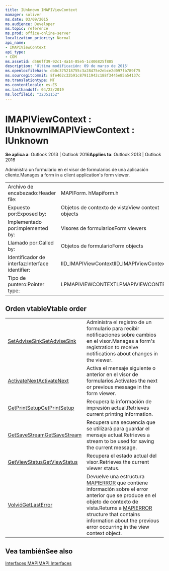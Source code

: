```yaml
---
title: IUnknown IMAPIViewContext
manager: soliver
ms.date: 03/09/2015
ms.audience: Developer
ms.topic: reference
ms.prod: office-online-server
localization_priority: Normal
api_name:
- IMAPIViewContext
api_type:
- COM
ms.assetid: d566ff39-92c1-4a14-85e5-1c406825f805
description: 'Última modificación: 09 de marzo de 2015'
ms.openlocfilehash: db0c375218755c3a28475e2ebce2d097fb789f75
ms.sourcegitcommit: 8fe462c32b91c87911942c188f3445e85a54137c
ms.translationtype: MT
ms.contentlocale: es-ES
ms.lasthandoff: 04/23/2019
ms.locfileid: "32351152"
---
```

# <a name="imapiviewcontext--iunknown"></a><span data-ttu-id="cf47f-103">IMAPIViewContext : IUnknown</span><span class="sxs-lookup"><span data-stu-id="cf47f-103">IMAPIViewContext : IUnknown</span></span>

  
  
<span data-ttu-id="cf47f-104">**Se aplica a**: Outlook 2013 | Outlook 2016</span><span class="sxs-lookup"><span data-stu-id="cf47f-104">**Applies to**: Outlook 2013 | Outlook 2016</span></span> 
  
<span data-ttu-id="cf47f-105">Administra un formulario en el visor de formularios de una aplicación cliente.</span><span class="sxs-lookup"><span data-stu-id="cf47f-105">Manages a form in a client application's form viewer.</span></span> 
  
|||
|:-----|:-----|
|<span data-ttu-id="cf47f-106">Archivo de encabezado:</span><span class="sxs-lookup"><span data-stu-id="cf47f-106">Header file:</span></span>  <br/> |<span data-ttu-id="cf47f-107">MAPIForm. h</span><span class="sxs-lookup"><span data-stu-id="cf47f-107">Mapiform.h</span></span>  <br/> |
|<span data-ttu-id="cf47f-108">Expuesto por:</span><span class="sxs-lookup"><span data-stu-id="cf47f-108">Exposed by:</span></span>  <br/> |<span data-ttu-id="cf47f-109">Objetos de contexto de vista</span><span class="sxs-lookup"><span data-stu-id="cf47f-109">View context objects</span></span>  <br/> |
|<span data-ttu-id="cf47f-110">Implementado por:</span><span class="sxs-lookup"><span data-stu-id="cf47f-110">Implemented by:</span></span>  <br/> |<span data-ttu-id="cf47f-111">Visores de formularios</span><span class="sxs-lookup"><span data-stu-id="cf47f-111">Form viewers</span></span>  <br/> |
|<span data-ttu-id="cf47f-112">Llamado por:</span><span class="sxs-lookup"><span data-stu-id="cf47f-112">Called by:</span></span>  <br/> |<span data-ttu-id="cf47f-113">Objetos de formulario</span><span class="sxs-lookup"><span data-stu-id="cf47f-113">Form objects</span></span>  <br/> |
|<span data-ttu-id="cf47f-114">Identificador de interfaz:</span><span class="sxs-lookup"><span data-stu-id="cf47f-114">Interface identifier:</span></span>  <br/> |<span data-ttu-id="cf47f-115">IID_IMAPIViewContext</span><span class="sxs-lookup"><span data-stu-id="cf47f-115">IID_IMAPIViewContext</span></span>  <br/> |
|<span data-ttu-id="cf47f-116">Tipo de puntero:</span><span class="sxs-lookup"><span data-stu-id="cf47f-116">Pointer type:</span></span>  <br/> |<span data-ttu-id="cf47f-117">LPMAPIVIEWCONTEXT</span><span class="sxs-lookup"><span data-stu-id="cf47f-117">LPMAPIVIEWCONTEXT</span></span>  <br/> |
   
## <a name="vtable-order"></a><span data-ttu-id="cf47f-118">Orden vtable</span><span class="sxs-lookup"><span data-stu-id="cf47f-118">Vtable order</span></span>

|||
|:-----|:-----|
|[<span data-ttu-id="cf47f-119">SetAdviseSink</span><span class="sxs-lookup"><span data-stu-id="cf47f-119">SetAdviseSink</span></span>](imapiviewcontext-setadvisesink.md) <br/> |<span data-ttu-id="cf47f-120">Administra el registro de un formulario para recibir notificaciones sobre cambios en el visor.</span><span class="sxs-lookup"><span data-stu-id="cf47f-120">Manages a form's registration to receive notifications about changes in the viewer.</span></span>  <br/> |
|[<span data-ttu-id="cf47f-121">ActivateNext</span><span class="sxs-lookup"><span data-stu-id="cf47f-121">ActivateNext</span></span>](imapiviewcontext-activatenext.md) <br/> |<span data-ttu-id="cf47f-122">Activa el mensaje siguiente o anterior en el visor de formularios.</span><span class="sxs-lookup"><span data-stu-id="cf47f-122">Activates the next or previous message in the form viewer.</span></span>  <br/> |
|[<span data-ttu-id="cf47f-123">GetPrintSetup</span><span class="sxs-lookup"><span data-stu-id="cf47f-123">GetPrintSetup</span></span>](imapiviewcontext-getprintsetup.md) <br/> |<span data-ttu-id="cf47f-124">Recupera la información de impresión actual.</span><span class="sxs-lookup"><span data-stu-id="cf47f-124">Retrieves current printing information.</span></span>  <br/> |
|[<span data-ttu-id="cf47f-125">GetSaveStream</span><span class="sxs-lookup"><span data-stu-id="cf47f-125">GetSaveStream</span></span>](imapiviewcontext-getsavestream.md) <br/> |<span data-ttu-id="cf47f-126">Recupera una secuencia que se utilizará para guardar el mensaje actual.</span><span class="sxs-lookup"><span data-stu-id="cf47f-126">Retrieves a stream to be used for saving the current message.</span></span>  <br/> |
|[<span data-ttu-id="cf47f-127">GetViewStatus</span><span class="sxs-lookup"><span data-stu-id="cf47f-127">GetViewStatus</span></span>](imapiviewcontext-getviewstatus.md) <br/> |<span data-ttu-id="cf47f-128">Recupera el estado actual del visor.</span><span class="sxs-lookup"><span data-stu-id="cf47f-128">Retrieves the current viewer status.</span></span>  <br/> |
|[<span data-ttu-id="cf47f-129">Volvió</span><span class="sxs-lookup"><span data-stu-id="cf47f-129">GetLastError</span></span>](imapiviewcontext-getlasterror.md) <br/> |<span data-ttu-id="cf47f-130">Devuelve una estructura [MAPIERROR](mapierror.md) que contiene información sobre el error anterior que se produce en el objeto de contexto de vista.</span><span class="sxs-lookup"><span data-stu-id="cf47f-130">Returns a [MAPIERROR](mapierror.md) structure that contains information about the previous error occurring in the view context object.</span></span>  <br/> |
   
## <a name="see-also"></a><span data-ttu-id="cf47f-131">Vea también</span><span class="sxs-lookup"><span data-stu-id="cf47f-131">See also</span></span>



[<span data-ttu-id="cf47f-132">Interfaces MAPI</span><span class="sxs-lookup"><span data-stu-id="cf47f-132">MAPI Interfaces</span></span>](mapi-interfaces.md)

